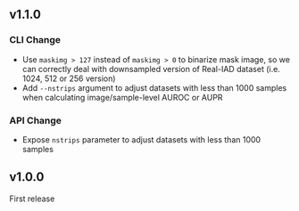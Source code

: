 ## v1.1.0

### CLI Change
- Use `maskimg > 127` instead of `maskimg > 0` to binarize mask image, so we can correctly deal 
  with downsampled version of Real-IAD dataset (i.e. 1024, 512 or 256 version)
- Add `--nstrips` argument to adjust datasets with less than 1000 samples when calculating
  image/sample-level AUROC or AUPR

### API Change
- Expose `nstrips` parameter to adjust datasets with less than 1000 samples

## v1.0.0

First release